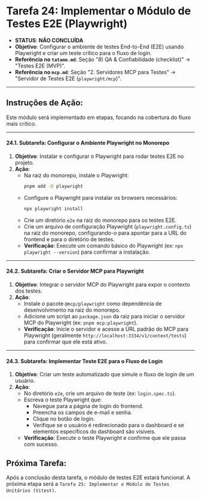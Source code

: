 # Tarefa 24: Implementar o Módulo de Testes E2E (Playwright)

*   **STATUS**: **NÃO CONCLUÍDA**
*   **Objetivo**: Configurar o ambiente de testes End-to-End (E2E) usando Playwright e criar um teste crítico para o fluxo de login.
*   **Referência no `tatame.md`**: Seção "8) QA & Confiabilidade (checklist)" -> "Testes E2E (MVP)".
*   **Referência no `mcp.md`**: Seção "2. Servidores MCP para Testes" -> "Servidor de Testes E2E (`playwright/mcp`)".

---

## Instruções de Ação:

Este módulo será implementado em etapas, focando na cobertura do fluxo mais crítico.

---

#### **24.1. Subtarefa: Configurar o Ambiente Playwright no Monorepo**

1.  **Objetivo**: Instalar e configurar o Playwright para rodar testes E2E no projeto.
2.  **Ação**:
    *   Na raiz do monorepo, instale o Playwright:
        ```bash
        pnpm add -D playwright
        ```
    *   Configure o Playwright para instalar os browsers necessários:
        ```bash
        npx playwright install
        ```
    *   Crie um diretório `e2e` na raiz do monorepo para os testes E2E.
    *   Crie um arquivo de configuração Playwright (`playwright.config.ts`) na raiz do monorepo, configurando-o para apontar para a URL do frontend e para o diretório de testes.
    *   **Verificação**: Execute um comando básico do Playwright (ex: `npx playwright --version`) para confirmar a instalação.

---

#### **24.2. Subtarefa: Criar o Servidor MCP para Playwright**

1.  **Objetivo**: Integrar o servidor MCP do Playwright para expor o contexto dos testes.
2.  **Ação**:
    *   Instale o pacote `@mcp/playwright` como dependência de desenvolvimento na raiz do monorepo.
    *   Adicione um script ao `package.json` da raiz para iniciar o servidor MCP do Playwright (ex: `pnpm mcp:playwright`).
    *   **Verificação**: Inicie o servidor e acesse a URL padrão do MCP para Playwright (geralmente `http://localhost:3334/v1/context/tests`) para confirmar que ele está ativo.

---

#### **24.3. Subtarefa: Implementar Teste E2E para o Fluxo de Login**

1.  **Objetivo**: Criar um teste automatizado que simule o fluxo de login de um usuário.
2.  **Ação**:
    *   No diretório `e2e`, crie um arquivo de teste (ex: `login.spec.ts`).
    *   Escreva o teste Playwright que:
        *   Navegue para a página de login do frontend.
        *   Preencha os campos de e-mail e senha.
        *   Clique no botão de login.
        *   Verifique se o usuário é redirecionado para o dashboard e se elementos específicos do dashboard são visíveis.
    *   **Verificação**: Execute o teste Playwright e confirme que ele passa com sucesso.

## Próxima Tarefa:

Após a conclusão desta tarefa, o módulo de testes E2E estará funcional. A próxima etapa será a `Tarefa 25: Implementar o Módulo de Testes Unitários (Vitest)`.